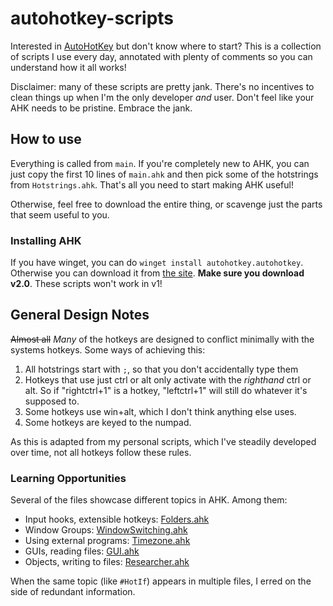 # autohotkey-scripts


Interested in [AutoHotKey](https://www.autohotkey.com/) but don't know where to start? This is a collection of scripts I use every day, annotated with plenty of comments so you can understand how it all works! 

Disclaimer: many of these scripts are pretty jank. There's no incentives to clean things up when I'm the only developer *and* user. Don't feel like your AHK needs to be pristine. Embrace the jank.

## How to use

Everything is called from `main`. If you're completely new to AHK, you can just copy the first 10 lines of `main.ahk` and then pick some of the hotstrings from `Hotstrings.ahk`. That's all you need to start making AHK useful!

Otherwise, feel free to download the entire thing, or scavenge just the parts that seem useful to you.

### Installing AHK

If you have winget, you can do `winget install autohotkey.autohotkey`. Otherwise you can download it from [the site](https://www.autohotkey.com/). **Make sure you download v2.0**. These scripts won't work in v1!

## General Design Notes

~~Almost all~~ *Many* of the hotkeys are designed to conflict minimally with the systems hotkeys. Some ways of achieving this: 

1. All hotstrings start with `;`, so that you don't accidentally type them
1. Hotkeys that use just ctrl or alt only activate with the *righthand* ctrl or alt. So if "rightctrl+1" is a hotkey, "leftctrl+1" will still do whatever it's supposed to.
1. Some hotkeys use win+alt, which I don't think anything else uses.
1. Some hotkeys are keyed to the numpad.

As this is adapted from my personal scripts, which I've steadily developed over time, not all hotkeys follow these rules.

### Learning Opportunities

Several of the files showcase different topics in AHK. Among them:

* Input hooks, extensible hotkeys: [Folders.ahk](/Lib/Launchers/Folders.ahk)
* Window Groups: [WindowSwitching.ahk](/Lib/WindowSwitching.ahk)
* Using external programs: [Timezone.ahk](/Lib/Timezone.ahk)
* GUIs, reading files: [GUI.ahk](/Lib/GUI.ahk)
* Objects, writing to files: [Researcher.ahk](/Lib/Researcher.ahk)

When the same topic (like `#HotIf`) appears in multiple files, I erred on the side of redundant information.